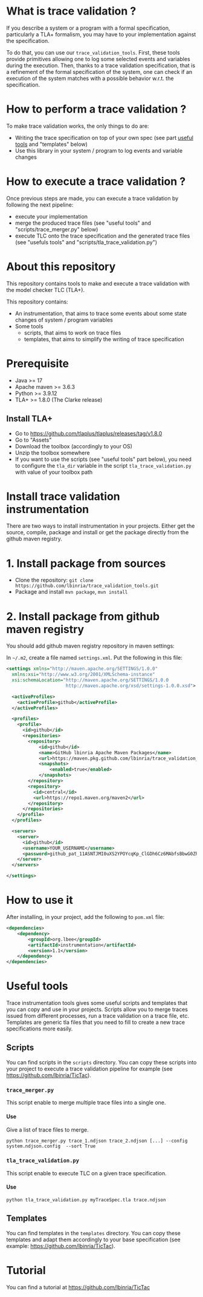 # What is trace validation ?

If you describe a system or a program with a formal specification, particularly a TLA+ formalism, you may have to your implementation against the specification. 

To do that, you can use our `trace_validation_tools`. First, these
tools provide primitives allowing one to log some selected events and
variables during the execution.  Then, thanks to a trace validation
specification, that is a refinement of the formal specification of the
system, one can check if an execution of the system matches with a
possible behavior w.r.t. the specification.

# How to perform a trace validation ?

To make trace validation works, the only things to do are:

 - Writing the trace specification on top of your own spec (see part [useful tools](#useful-tools) and "templates" below)
 - Use this library in your system / program to log events and variable changes

# How to execute a trace validation ?

Once previous steps are made, you can execute a trace validation by following the next pipeline: 

 - execute your implementation
 - merge the produced trace files (see "useful tools" and "scripts/trace_merger.py" below)
 - execute TLC onto the trace specification and the generated trace files (see "usefuls tools" and "scripts/tla_trace_validation.py")

# About this repository

This repository contains tools to make and execute a trace validation with the model checker TLC (TLA+).

This repository contains:

- An instrumentation, that aims to trace some events about some state changes of system / program variables
- Some tools
   - scripts, that aims to work on trace files
   - templates, that aims to simplify the writing of trace specification

# Prerequisite

- Java >= 17
- Apache maven >= 3.6.3
- Python >= 3.9.12
- TLA+ >= 1.8.0 (The Clarke release)

## Install TLA+

 - Go to https://github.com/tlaplus/tlaplus/releases/tag/v1.8.0
 - Go to "Assets"
 - Download the toolbox (accordingly to your OS)
 - Unzip the toolbox somewhere
 - If you want to use the scripts (see "useful tools" part below), you need to configure the `tla_dir` variable in the script `tla_trace_validation.py` with value of your toolbox path 

# Install trace validation instrumentation

There are two ways to install instrumentation in your projects. Either get the source, compile, package and install or get the package directly from the github maven registry. 

# 1. Install package from sources

 - Clone the repository: `git clone https://github.com/lbinria/trace_validation_tools.git`
 - Package and install `mvn package`, `mvn install`


# 2. Install package from github maven registry

You should add github maven registry repository in maven settings:

In `~/.m2`, create a file named `settings.xml`. Put the following in this file: 

```xml
<settings xmlns="http://maven.apache.org/SETTINGS/1.0.0"
  xmlns:xsi="http://www.w3.org/2001/XMLSchema-instance"
  xsi:schemaLocation="http://maven.apache.org/SETTINGS/1.0.0
                      http://maven.apache.org/xsd/settings-1.0.0.xsd">

  <activeProfiles>
    <activeProfile>github</activeProfile>
  </activeProfiles>

  <profiles>
    <profile>
      <id>github</id>
      <repositories>
        <repository>
            <id>github</id>
            <name>GitHub lbinria Apache Maven Packages</name>
            <url>https://maven.pkg.github.com/lbinria/trace_validation_tools</url>
            <snapshots>
                <enabled>true</enabled>
            </snapshots>
        </repository>
        <repository>
          <id>central</id>
          <url>https://repo1.maven.org/maven2</url>
        </repository>
      </repositories>
    </profile>
  </profiles>

  <servers>
    <server>
      <id>github</id>
      <username>YOUR_USERNAME</username>
      <password>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</password>
    </server>
  </servers>

</settings>
```
# How to use it 

After installing, in your project, add the following to `pom.xml` file:

```xml 
<dependencies>
    <dependency>
        <groupId>org.lbee</groupId>
        <artifactId>instrumentation</artifactId>
        <version>1.1</version>
    </dependency>
</dependencies>
```

# Useful tools

Trace instrumentation tools gives some useful scripts and templates that you can copy and use in your projects. Scripts allow you to merge traces issued from different processes, run a trace validation on a trace file, etc. Templates are generic tla files that you need to fill to create a new trace specifications more easily.

## Scripts

You can find scripts in the `scripts` directory.
You can copy these scripts into your project to execute a trace validation pipeline for example (see https://github.com/lbinria/TicTac). 

### `trace_merger.py` 

This script enable to merge multiple trace files into a single one.

#### Use 

Give a list of trace files to merge.

`python trace_merger.py trace_1.ndjson trace_2.ndjson [...] --config system.ndjson.config  --sort True`

### `tla_trace_validation.py`

This script enable to execute TLC on a given trace specification.

#### Use 

`python tla_trace_validation.py myTraceSpec.tla trace.ndjson`

## Templates

You can find templates in the `templates` directory. You can copy these templates and adapt them accordingly to your base specification (see example: https://github.com/lbinria/TicTac).

# Tutorial

You can find a tutorial at https://github.com/lbinria/TicTac
